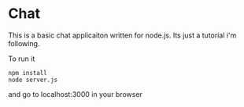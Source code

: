 # Chat

This is a basic chat applicaiton written for node.js. Its just a tutorial i'm
following.

To run it

```
npm install
node server.js
```

and go to localhost:3000 in your browser
